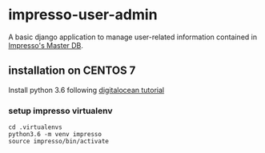 # impresso-user-admin

A basic django application to manage user-related information contained in [Impresso's Master DB](https://github.com/impresso/impresso-master-db).


## installation on CENTOS 7
Install python 3.6 following [digitalocean tutorial](https://www.digitalocean.com/community/tutorials/how-to-install-python-3-and-set-up-a-local-programming-environment-on-centos-7)

### setup impresso virtualenv
```
cd .virtualenvs
python3.6 -m venv impresso
source impresso/bin/activate
```


